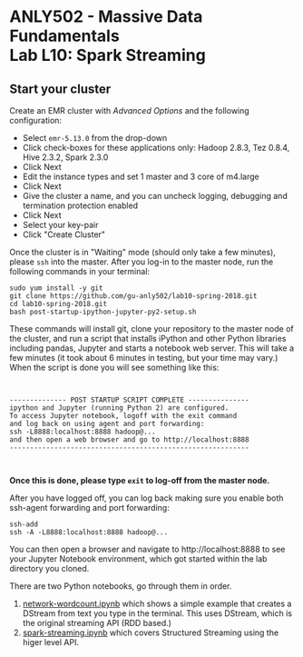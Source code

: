 # ANLY502 - Massive Data Fundamentals<br>Lab L10: Spark Streaming

## Start your cluster

Create an EMR cluster with *Advanced Options* and the following configuration:

* Select `emr-5.13.0` from the drop-down
* Click check-boxes for these applications only: Hadoop 2.8.3, Tez 0.8.4, Hive 2.3.2, Spark 2.3.0
* Click Next
* Edit the instance types and set 1 master and 3 core of m4.large 
* Click Next
* Give the cluster a name, and you can uncheck logging, debugging and termination protection enabled
* Click Next
* Select your key-pair
* Click "Create Cluster"

Once the cluster is in "Waiting" mode (should only take a few minutes), please `ssh` into the master. After you log-in to the master node, run the following commands in your terminal:


```
sudo yum install -y git
git clone https://github.com/gu-anly502/lab10-spring-2018.git
cd lab10-spring-2018.git
bash post-startup-ipython-jupyter-py2-setup.sh 
```

These commands will install git, clone your repository to the master node of the cluster, and run a script that installs iPython and other Python libraries including pandas, Jupyter and starts a notebook web server. This will take a few minutes (it took about 6 minutes in testing, but your time may vary.) When the script is done you will see something like this:

```


-------------- POST STARTUP SCRIPT COMPLETE ---------------
ipython and Jupyter (running Python 2) are configured.
To access Jupyter notebook, logoff with the exit command
and log back on using agent and port forwarding:
ssh -L8888:localhost:8888 hadoop@...
and then open a web browser and go to http://localhost:8888
-----------------------------------------------------------



```
**Once this is done, please type `exit` to log-off from the master node.**

After you have logged off, you can log back making sure you enable both ssh-agent forwarding and port forwarding:

```
ssh-add
ssh -A -L8888:localhost:8888 hadoop@...
``` 

You can then open a browser and navigate to http://localhost:8888 to see your Jupyter Notebook environment, which got started within the lab directory you cloned. 

There are two Python notebooks, go through them in order.
1. [network-wordcount.ipynb](network-wordcount.ipynb) which shows a simple example that creates a DStream from text you type in the terminal. This uses DStream, which is the original streaming API (RDD based.)
2. [spark-streaming.ipynb](spark-streaming.ipynb) which covers Structured Streaming using the higer level API.


